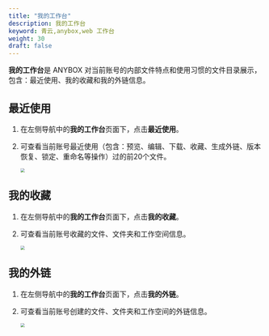 ```yaml
---
title: "我的工作台"
description: 我的工作台
keyword: 青云,anybox,web 工作台
weight: 30
draft: false
---
```


**我的工作台**是 ANYBOX 对当前账号的内部文件特点和使用习惯的文件目录展示，包含：最近使用、我的收藏和我的外链信息。

## 最近使用

1. 在左侧导航中的**我的工作台**页面下，点击**最近使用**。

2. 可查看当前账号最近使用（包含：预览、编辑、下载、收藏、生成外链、版本恢复、锁定、重命名等操作）过的前20个文件。

   <img src="../../../_images/web_user02.png" style="zoom:50%;" />

## 我的收藏

1. 在左侧导航中的**我的工作台**页面下，点击**我的收藏**。

2. 可查看当前账号收藏的文件、文件夹和工作空间信息。

   <img src="../../../_images/web_user03.png" style="zoom:50%;" />

## 我的外链

1. 在左侧导航中的**我的工作台**页面下，点击**我的外链**。

2. 可查看当前账号创建的文件、文件夹和工作空间的外链信息。

   <img src="../../../_images/web_user04.png" style="zoom:50%;" />
